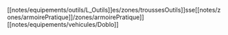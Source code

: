 [[notes/equipements/outils/L_Outils]]es/zones/troussesOutils]]sse[[notes/zones/armoirePratique]]/zones/armoirePratique]]
[[notes/equipements/vehicules/Doblo]]